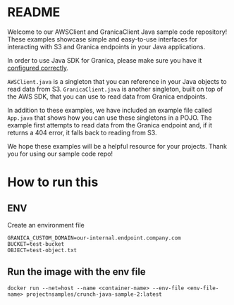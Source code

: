 # README

Welcome to our AWSClient and GranicaClient Java sample code repository! These examples showcase simple and easy-to-use interfaces for interacting with S3 and Granica endpoints in your Java applications.

In order to use Java SDK for Granica, please make sure you have it [configured correctly](https://github.com/project-n-oss/projectn-bolt-java#usage).

`AWSClient.java` is a singleton that you can reference in your Java objects to read data from S3. `GranicaClient.java` is another singleton, built on top of the AWS SDK, that you can use to read data from Granica endpoints.

In addition to these examples, we have included an example file called `App.java` that shows how you can use these singletons in a POJO. The example first attempts to read data from the Granica endpoint and, if it returns a 404 error, it falls back to reading from S3.

We hope these examples will be a helpful resource for your projects. Thank you for using our sample code repo!


# How to run this
## ENV
Create an environment file

```
GRANICA_CUSTOM_DOMAIN=our-internal.endpoint.company.com
BUCKET=test-bucket
OBJECT=test-object.txt
```

## Run the image with the env file
`docker run --net=host --name <container-name> --env-file <env-file-name> projectnsamples/crunch-java-sample-2:latest`

